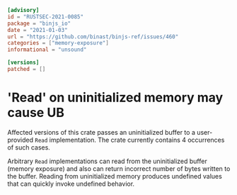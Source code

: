 ```toml
[advisory]
id = "RUSTSEC-2021-0085"
package = "binjs_io"
date = "2021-01-03"
url = "https://github.com/binast/binjs-ref/issues/460"
categories = ["memory-exposure"]
informational = "unsound"

[versions]
patched = []
```

# 'Read' on uninitialized memory may cause UB

Affected versions of this crate passes an uninitialized buffer to a user-provided `Read` implementation. The crate currently contains 4 occurrences of such cases.

Arbitrary `Read` implementations can read from the uninitialized buffer (memory exposure) and also can return incorrect number of bytes written to the buffer.
Reading from uninitialized memory produces undefined values that can quickly invoke undefined behavior.

